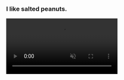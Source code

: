<head>
  <meta charset="UTF-8">
  <meta name="viewport" content="width=device-width, initial-scale=1.0">
  <title>My Nostalgic Writings</title>
  <meta name="description" content="I like salted peanuts.">
  <link rel="icon" type="image/png" href="/favicon.png">
</head>

### I like salted peanuts.

  <div class="video-background">
    <video autoplay muted loop playsinline>
      <source src="/photos/Timeline 1.mp4" type="video/mp4" />
      Your browser does not support the video tag.
    </video>
  </div>



<script>

x = document.getElementsByTagName("h1");

x[0].innerHTML= "<img src='https://dejay22kar.github.io/jay22kar/favicon.png' height='100px' width='100px'><a href='https://dejay22kar.github.io/jay22kar/'>Jay22kar</a>";

</script>
